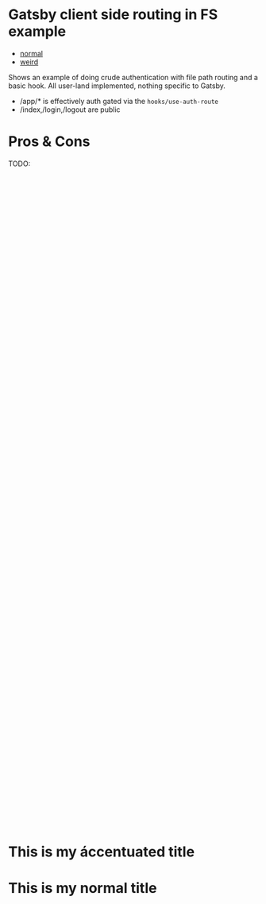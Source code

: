 # Gatsby client side routing in FS example

- [normal](#this-is-my-normal-title)
- [weird](#this-is-my-áccentuated-title)

Shows an example of doing crude authentication with file path routing and a basic hook. All user-land implemented, nothing specific to Gatsby.

- /app/\* is effectively auth gated via the `hooks/use-auth-route`
- /index,/login,/logout are public

# Pros & Cons

TODO:

<br />
<br />
<br />
<br />
<br />
<br />
<br />
<br />
<br />
<br />
<br />
<br />
<br />
<br />
<br />
<br />
<br />
<br />
<br />
<br />
<br />
<br />
<br />
<br />
<br />
<br />
<br />
<br />
<br />
<br />
<br />
<br />
<br />
<br />
<br />
<br />
<br />
<br />
<br />
<br />
<br />
<br />
<br />
<br />
<br />
<br />
<br />
<br />
<br />
<br />
<br />
<br />
<br />
<br />
<br />
<br />
<br />
<br />
<br />
<br />
<br />
<br />
<br />
<br />
<br />
<br />
<br />
<br />
<br />
<br />
<br />
<br />
<br />
<br />
<br />
<br />
<br />


# This is my áccentuated title

# This is my normal title
